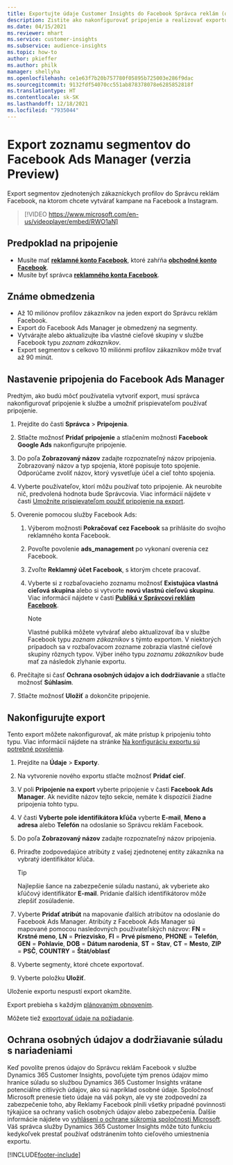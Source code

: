 ```yaml
---
title: Exportujte údaje Customer Insights do Facebook Správca reklám (obsahuje video)
description: Zistite ako nakonfigurovať pripojenie a realizovať exportovanie do Facebook Ads Manager.
ms.date: 04/15/2021
ms.reviewer: mhart
ms.service: customer-insights
ms.subservice: audience-insights
ms.topic: how-to
author: pkieffer
ms.author: philk
manager: shellyha
ms.openlocfilehash: ce1e63f7b20b757780f05895b725003e286f9dac
ms.sourcegitcommit: 9132fdf54070cc551ab878378078e6285852818f
ms.translationtype: HT
ms.contentlocale: sk-SK
ms.lasthandoff: 12/18/2021
ms.locfileid: "7935044"
---
```

# <a name="export-segments-list-to-facebook-ads-manager-preview"></a>Export zoznamu segmentov do Facebook Ads Manager (verzia Preview)

Export segmentov zjednotených zákazníckych profilov do Správcu reklám Facebook, na ktorom chcete vytvárať kampane na Facebook a Instagram.

> [!VIDEO https://www.microsoft.com/en-us/videoplayer/embed/RWO1aN]

## <a name="prerequisites-for-connection"></a>Predpoklad na pripojenie

- Musíte mať [**reklamné konto Facebook**](https://www.facebook.com/business/learn/lessons/step-by-step-ads-manager-account), ktoré zahŕňa [**obchodné konto Facebook**](https://business.facebook.com/).
- Musíte byť správca [**reklamného konta Facebook**](https://www.facebook.com/business/learn/lessons/step-by-step-ads-manager-account).

## <a name="known-limitations"></a>Známe obmedzenia

- Až 10 miliónov profilov zákazníkov na jeden export do Správcu reklám Facebook.
- Export do Facebook Ads Manager je obmedzený na segmenty.
- Vytvárajte alebo aktualizujte iba vlastné cieľové skupiny v službe Facebook typu *zoznam zákazníkov*.
- Export segmentov s celkovo 10 miliónmi profilov zákazníkov môže trvať až 90 minút.

## <a name="set-up-connection-to-facebook-ads-manager"></a>Nastavenie pripojenia do Facebook Ads Manager

Predtým, ako budú môcť používatelia vytvoriť export, musí správca nakonfigurovať pripojenie k službe a umožniť prispievateľom používať pripojenie.

1. Prejdite do časti **Správca** > **Pripojenia**.

1. Stlačte možnosť **Pridať pripojenie** a stlačením možnosti **Facebook Google Ads** nakonfigurujte pripojenie.

1. Do poľa **Zobrazovaný názov** zadajte rozpoznateľný názov pripojenia. Zobrazovaný názov a typ spojenia, ktoré popisuje toto spojenie. Odporúčame zvoliť názov, ktorý vysvetľuje účel a cieľ tohto spojenia.

1. Vyberte používateľov, ktorí môžu používať toto pripojenie. Ak neurobíte nič, predvolená hodnota bude Správcovia. Viac informácií nájdete v časti [Umožnite prispievateľom použiť pripojenie na export](connections.md#allow-contributors-to-use-a-connection-for-exports).

1. Overenie pomocou služby Facebook Ads: 

   1. Výberom možnosti **Pokračovať cez Facebook** sa prihlásite do svojho reklamného konta Facebook.

   1. Povoľte povolenie **ads_management** po vykonaní overenia cez Facebook.

   1. Zvoľte **Reklamný účet Facebook**, s ktorým chcete pracovať.

   1. Vyberte si z rozbaľovacieho zoznamu možnosť **Existujúca vlastná cieľová skupina** alebo si vytvorte **novú vlastnú cieľovú skupinu**. Viac informácií nájdete v časti [**Publiká v Správcovi reklám Facebook**](https://www.facebook.com/business/help/744354708981227?id=2469097953376494).
      > [!NOTE]
      > Vlastné publiká môžete vytvárať alebo aktualizovať iba v službe Facebook typu *zoznam zákazníkov* s týmto exportom. V niektorých prípadoch sa v rozbaľovacom zozname zobrazia vlastné cieľové skupiny rôznych typov. Výber iného typu *zoznamu zákazníkov* bude mať za následok zlyhanie exportu. 

1. Prečítajte si časť **Ochrana osobných údajov a ich dodržiavanie** a stlačte možnosť **Súhlasím**.

1. Stlačte možnosť **Uložiť** a dokončite pripojenie.

## <a name="configure-an-export"></a>Nakonfigurujte export

Tento export môžete nakonfigurovať, ak máte prístup k pripojeniu tohto typu. Viac informácií nájdete na stránke [Na konfiguráciu exportu sú potrebné povolenia](export-destinations.md#set-up-a-new-export).

1. Prejdite na **Údaje** > **Exporty**.

1. Na vytvorenie nového exportu stlačte možnosť **Pridať cieľ**. 

1. V poli **Pripojenie na export** vyberte pripojenie v časti **Facebook Ads Manager**. Ak nevidíte názov tejto sekcie, nemáte k dispozícii žiadne pripojenia tohto typu.

1. V časti **Vyberte pole identifikátora kľúča** vyberte **E-mail**, **Meno a adresa** alebo **Telefón** na odoslanie so Správcu reklám Facebook. 

1. Do poľa **Zobrazovaný názov** zadajte rozpoznateľný názov pripojenia.

1. Priraďte zodpovedajúce atribúty z vašej zjednotenej entity zákazníka na vybratý identifikátor kľúča.
   > [!TIP]
   > Najlepšie šance na zabezpečenie súladu nastanú, ak vyberiete ako kľúčový identifikátor **E-mail**. Pridanie ďalších identifikátorov môže zlepšiť zosúladenie.

1. Vyberte **Pridať atribút** na mapovanie ďalších atribútov na odoslanie do Facebook Ads Manager. Atribúty z Facebook Ads Manager sú mapované pomocou nasledovných používateľských názvov: **FN** = **Krstné meno**, **LN** = **Priezvisko**, **FI** = **Prvé písmeno**, **PHONE** = **Telefón**, **GEN** = **Pohlavie**, **DOB** = **Dátum narodenia**, **ST** = **Stav**, **CT** = **Mesto**, **ZIP** = **PSČ**, **COUNTRY** = **Štát/oblasť**

1. Vyberte segmenty, ktoré chcete exportovať.

1. Vyberte položku **Uložiť**.

Uloženie exportu nespustí export okamžite.

Export prebieha s každým [plánovaným obnovením](system.md#schedule-tab). 

Môžete tiež [exportovať údaje na požiadanie](export-destinations.md#run-exports-on-demand). 

## <a name="data-privacy-and-compliance"></a>Ochrana osobných údajov a dodržiavanie súladu s nariadeniami

Keď povolíte prenos údajov do Správcu reklám Facebook v službe Dynamics 365 Customer Insights, povoľujete tým prenos údajov mimo hranice súladu so službou Dynamics 365 Customer Insights vrátane potenciálne citlivých údajov, ako sú napríklad osobné údaje. Spoločnosť Microsoft prenesie tieto údaje na váš pokyn, ale vy ste zodpovední za zabezpečenie toho, aby Reklamy Facebook plnili všetky prípadné povinnosti týkajúce sa ochrany vašich osobných údajov alebo zabezpečenia. Ďalšie informácie nájdete vo [vyhlásení o ochrane súkromia spoločnosti Microsoft](https://go.microsoft.com/fwlink/?linkid=396732).
Váš správca služby Dynamics 365 Customer Insights môže túto funkciu kedykoľvek prestať používať odstránením tohto cieľového umiestnenia exportu.


[!INCLUDE[footer-include](../includes/footer-banner.md)]
